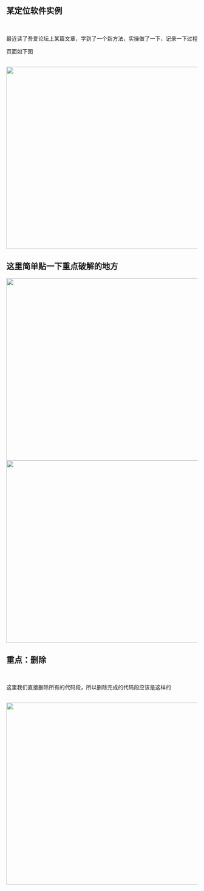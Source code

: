 ## 某定位软件实例

<br>

最近读了吾爱论坛上某篇文章，学到了一个新方法，实操做了一下，记录一下过程

页面如下图

<br>

<img src="https://54huarui.github.io/blogs/anduni/uni0.png" width="880" height="480">


<br>

## 这里简单贴一下重点破解的地方

<img src="https://54huarui.github.io/blogs/anduni/uni2.png" width="880" height="480">


<br>


<img src="https://54huarui.github.io/blogs/anduni/uni3.png" width="880" height="480">

<br>

## 重点：删除

<br>

这里我们直接删除所有的代码段，所以删除完成的代码段应该是这样的

<br>

<img src="https://54huarui.github.io/blogs/anduni/uni5.png" width="880" height="480">